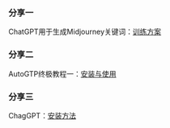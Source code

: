 ### 分享一
ChatGPT用于生成Midjourney关键词：[训练方案](https://github.com/unAlpha/Sharing/blob/master/Training_Model.txt)

### 分享二
AutoGTP终极教程一：[安装与使用](https://pengdirect.notion.site/AutoGTP-cbb9d8c7775343a091d5918bdbd79630)

### 分享三
ChagGPT：[安装方法](www.v2ex.com/t/900126)

